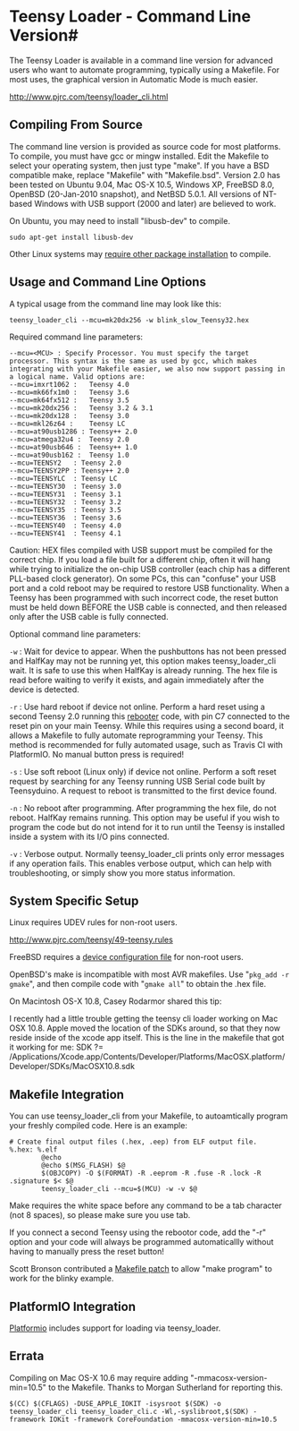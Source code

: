 # Teensy Loader - Command Line Version#

The Teensy Loader is available in a command line version for advanced users who want to automate programming, typically using a Makefile. For most uses, the graphical version in Automatic Mode is much easier. 

http://www.pjrc.com/teensy/loader_cli.html

## Compiling From Source

The command line version is provided as source code for most platforms. To compile, you must have gcc or mingw installed. Edit the Makefile to select your operating system, then just type "make". If you have a BSD compatible make, replace "Makefile" with "Makefile.bsd".
Version 2.0 has been tested on Ubuntu 9.04, Mac OS-X 10.5, Windows XP, FreeBSD 8.0, OpenBSD (20-Jan-2010 snapshot), and NetBSD 5.0.1. All versions of NT-based Windows with USB support (2000 and later) are believed to work.

On Ubuntu, you may need to install "libusb-dev" to compile.

  `sudo apt-get install libusb-dev`

Other Linux systems may [require other package installation](https://forum.pjrc.com/threads/40965-Linux-64bit-Arduino-1-6-13-Issues-starting-Teensy-Loader-and-libusb-0-1-so-4-error?p=127873&viewfull=1#post127873) to compile.

## Usage and Command Line Options

A typical usage from the command line may look like this:

`teensy_loader_cli --mcu=mk20dx256 -w blink_slow_Teensy32.hex`

Required command line parameters:

```
--mcu=<MCU> : Specify Processor. You must specify the target processor. This syntax is the same as used by gcc, which makes integrating with your Makefile easier, we also now support passing in a logical name. Valid options are:
--mcu=imxrt1062 : 	Teensy 4.0
--mcu=mk66fx1m0 : 	Teensy 3.6
--mcu=mk64fx512 : 	Teensy 3.5
--mcu=mk20dx256 : 	Teensy 3.2 & 3.1
--mcu=mk20dx128 : 	Teensy 3.0
--mcu=mkl26z64 : 	Teensy LC
--mcu=at90usb1286 : Teensy++ 2.0
--mcu=atmega32u4 : 	Teensy 2.0
--mcu=at90usb646 : 	Teensy++ 1.0
--mcu=at90usb162 : 	Teensy 1.0
--mcu=TEENSY2	: Teensy 2.0
--mcu=TEENSY2PP	: Teensy++ 2.0
--mcu=TEENSYLC	: Teensy LC
--mcu=TEENSY30	: Teensy 3.0
--mcu=TEENSY31	: Teensy 3.1
--mcu=TEENSY32	: Teensy 3.2
--mcu=TEENSY35	: Teensy 3.5
--mcu=TEENSY36	: Teensy 3.6
--mcu=TEENSY40	: Teensy 4.0
--mcu=TEENSY41	: Teensy 4.1
```

Caution: HEX files compiled with USB support must be compiled for the correct chip. If you load a file built for a different chip, often it will hang while trying to initialize the on-chip USB controller (each chip has a different PLL-based clock generator). On some PCs, this can "confuse" your USB port and a cold reboot may be required to restore USB functionality. When a Teensy has been programmed with such incorrect code, the reset button must be held down BEFORE the USB cable is connected, and then released only after the USB cable is fully connected.

Optional command line parameters:

`-w` : Wait for device to appear. When the pushbuttons has not been pressed and HalfKay may not be running yet, this option makes teensy_loader_cli wait. It is safe to use this when HalfKay is already running. The hex file is read before waiting to verify it exists, and again immediately after the device is detected.

`-r` : Use hard reboot if device not online. Perform a hard reset using a second Teensy 2.0 running this [rebooter](rebootor) code, with pin C7 connected to the reset pin on your main Teensy. While this requires using a second board, it allows a Makefile to fully automate reprogramming your Teensy. This method is recommended for fully automated usage, such as Travis CI with PlatformIO. No manual button press is required!

`-s` : Use soft reboot (Linux only) if device not online. Perform a soft reset request by searching for any Teensy running USB Serial code built by Teensyduino. A request to reboot is transmitted to the first device found.

`-n` : No reboot after programming. After programming the hex file, do not reboot. HalfKay remains running. This option may be useful if you wish to program the code but do not intend for it to run until the Teensy is installed inside a system with its I/O pins connected.

`-v` : Verbose output. Normally teensy_loader_cli prints only error messages if any operation fails. This enables verbose output, which can help with troubleshooting, or simply show you more status information.

## System Specific Setup

Linux requires UDEV rules for non-root users.

http://www.pjrc.com/teensy/49-teensy.rules

FreeBSD requires a [device configuration file](freebsd-teensy.conf) for non-root users.

OpenBSD's make is incompatible with most AVR makefiles. Use "`pkg_add -r gmake`", and then compile code with "`gmake all`" to obtain the .hex file.

On Macintosh OS-X 10.8, Casey Rodarmor shared this tip:

I recently had a little trouble getting the teensy cli loader working on Mac OSX 10.8. Apple moved the location of the SDKs around, so that they now reside inside of the xcode app itself. This is the line in the makefile that got it working for me:
SDK ?= /Applications/Xcode.app/Contents/Developer/Platforms/MacOSX.platform/Developer/SDKs/MacOSX10.8.sdk

## Makefile Integration

You can use teensy_loader_cli from your Makefile, to autoamtically program your freshly compiled code. Here is an example:

```
# Create final output files (.hex, .eep) from ELF output file.
%.hex: %.elf
        @echo
        @echo $(MSG_FLASH) $@
        $(OBJCOPY) -O $(FORMAT) -R .eeprom -R .fuse -R .lock -R .signature $< $@
        teensy_loader_cli --mcu=$(MCU) -w -v $@
```

Make requires the white space before any command to be a tab character (not 8 spaces), so please make sure you use tab.

If you connect a second Teensy using the rebootor code, add the "-r" option and your code will always be programmed automaticallly without having to manually press the reset button!

Scott Bronson contributed a [Makefile patch](http://www.pjrc.com/teensy/loader_cli.makefile.patch) to allow "make program" to work for the blinky example.

## PlatformIO Integration

[Platformio](http://platformio.org) includes support for loading via teensy_loader.

## Errata

Compiling on Mac OS-X 10.6 may require adding "-mmacosx-version-min=10.5" to the Makefile. Thanks to Morgan Sutherland for reporting this.

`$(CC) $(CFLAGS) -DUSE_APPLE_IOKIT -isysroot $(SDK) -o teensy_loader_cli teensy_loader_cli.c -Wl,-syslibroot,$(SDK) -framework IOKit -framework CoreFoundation -mmacosx-version-min=10.5`
